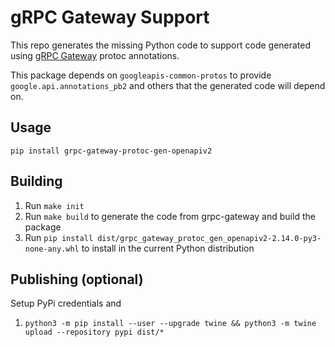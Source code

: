 # gRPC Gateway Support

This repo generates the missing Python code to support code generated using
[gRPC Gateway](https://github.com/grpc-ecosystem/grpc-gateway) protoc annotations.

This package depends on `googleapis-common-protos` to provide `google.api.annotations_pb2` and others
that the generated code will depend on.


## Usage

```shell
pip install grpc-gateway-protoc-gen-openapiv2
```

## Building

1. Run `make init`
2. Run `make build` to generate the code from grpc-gateway and build the package
3. Run `pip install dist/grpc_gateway_protoc_gen_openapiv2-2.14.0-py3-none-any.whl` to install in the current Python
   distribution


## Publishing (optional)

Setup PyPi credentials and
1. `python3 -m pip install --user --upgrade twine && python3 -m twine upload --repository pypi dist/*`
